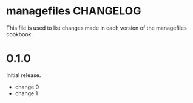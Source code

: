 # managefiles CHANGELOG

This file is used to list changes made in each version of the managefiles cookbook.

# 0.1.0

Initial release.

- change 0
- change 1

